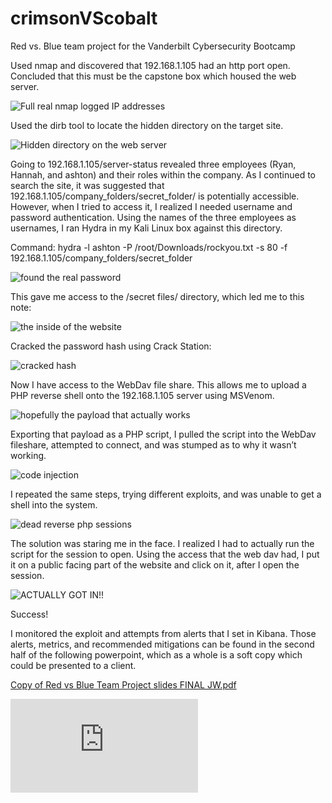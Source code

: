 # crimsonVScobalt
Red vs. Blue team project for the Vanderbilt Cybersecurity Bootcamp

Used nmap and discovered that 192.168.1.105 had an http port open. Concluded that this must be the capstone box which housed the web server. 

![Full real nmap logged IP addresses](https://user-images.githubusercontent.com/82197485/145508374-d4d86b25-1fb6-4fb2-92a0-5743594a5749.jpg)

Used the dirb tool to locate the hidden directory on the target site. 

![Hidden directory on the web server](https://user-images.githubusercontent.com/82197485/145508464-9bbfcb70-4aca-4a84-a1cd-9ec45e3a99d8.jpg)

Going to 192.168.1.105/server-status revealed three employees (Ryan, Hannah, and ashton) and their roles within the company. As I continued to search the site, it was suggested that 192.168.1.105/company_folders/secret_folder/ is potentially accessible. However, when I tried to access it, I realized I needed username and password authentication. Using the names of the three employees as usernames, I ran Hydra in my Kali Linux box against this directory.

Command: hydra -l ashton -P /root/Downloads/rockyou.txt -s 80 -f 192.168.1.105/company_folders/secret_folder

![found the real password](https://user-images.githubusercontent.com/82197485/145508493-602c17cb-7121-418a-b528-800c8d119c30.jpg)

This gave me access to the /secret files/ directory, which led me to this note:

![the inside of the website](https://user-images.githubusercontent.com/82197485/145508515-a3ea1eab-2589-4bf6-abee-281b45248333.jpg)

Cracked the password hash using Crack Station:

![cracked hash](https://user-images.githubusercontent.com/82197485/145508577-fe38e895-02cc-4598-8fea-8ff5b112ad4d.jpg)


Now I have access to the WebDav file share. This allows me to upload a PHP reverse shell onto the 192.168.1.105 server using MSVenom.

![hopefully the payload that actually works](https://user-images.githubusercontent.com/82197485/145508606-15501206-d588-4b85-acbb-855079aacad5.jpg)


Exporting that payload as a PHP script, I pulled the script into the WebDav fileshare, attempted to connect, and was stumped as to why it wasn’t working. 

![code injection](https://user-images.githubusercontent.com/82197485/145508717-6d72b18a-a3ce-442d-98d2-bd1b7716952a.jpg)


I repeated the same steps, trying different exploits, and was unable to get a shell into the system. 

![dead reverse php sessions](https://user-images.githubusercontent.com/82197485/145508736-ed113725-9231-4cec-8a24-b6e2baa2620d.jpg)


The solution was staring me in the face. I realized I had to actually run the script for the session to open. Using the access that the web dav had, I put it on a public facing part of the website and click on it, after I open the session.

![ACTUALLY GOT IN!!](https://user-images.githubusercontent.com/82197485/145508753-e69f872a-5a7d-478a-a209-22dfee3d5938.jpg)


Success!

I monitored the exploit and attempts from alerts that I set in Kibana. Those alerts, metrics, and recommended mitigations can be found in the second half of the following powerpoint, which as a whole is a soft copy which could be presented to a client. 

[Copy of Red vs Blue Team Project slides FINAL JW.pdf](https://github.com/joshuawelsch2/crimsonVScobalt/files/7689761/Copy.of.Red.vs.Blue.Team.Project.slides.FINAL.JW.pdf)

<embed src="https://github.com/joshuawelsch2/crimsonVScobalt/files/7689761/Copy.of.Red.vs.Blue.Team.Project.slides.FINAL.JW.pdf" type="application/pdf">
